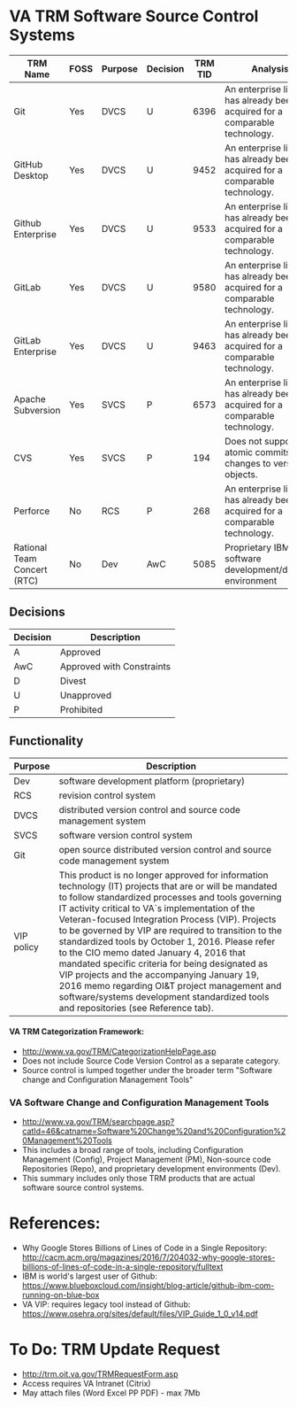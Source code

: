 # VA TRM Software Source Control Systems

TRM Name	|	FOSS	|	Purpose	|	Decision	|	TRM TID	|	Analysis	|	TRM Link
---	|	---	|	---	|	---	|	---	|	---	|	---
Git	|	Yes	|	DVCS	|	U	|	6396	|	An enterprise license has already been acquired for a comparable technology.	|	http://www.va.gov/TRM/ToolPage.asp?tid=6396
GitHub Desktop	|	Yes	|	DVCS	|	U	|	9452	|	An enterprise license has already been acquired for a comparable technology.	|	http://www.va.gov/TRM/ToolPage.asp?tid=9452
Github Enterprise	|	Yes	|	DVCS	|	U	|	9533	|	An enterprise license has already been acquired for a comparable technology.	|	http://www.va.gov/TRM/ToolPage.asp?tid=9533
GitLab	|	Yes	|	DVCS	|	U	|	9580	|	An enterprise license has already been acquired for a comparable technology.	|	http://www.va.gov/TRM/ToolPage.asp?tid=9580
GitLab Enterprise	|	Yes	|	DVCS	|	U	|	9463	|	An enterprise license has already been acquired for a comparable technology.	|	http://www.va.gov/TRM/ToolPage.asp?tid=9463
Apache Subversion	|	Yes	|	SVCS	|	P	|	6573	|	An enterprise license has already been acquired for a comparable technology.	|	http://www.va.gov/TRM/ToolPage.asp?tid=6573
CVS	|	Yes	|	SVCS	|	P	|	194	|	Does not support atomic commits of changes to versioned objects.	|	http://www.va.gov/TRM/ToolPage.asp?tid=194
Perforce	|	No	|	RCS	|	P	|	268	|	An enterprise license has already been acquired for a comparable technology.	|	http://www.va.gov/TRM/ToolPage.asp?tid=268
Rational Team Concert (RTC)	|	No	|	Dev	|	AwC	|	5085	|	Proprietary  IBM Jazz software development/delivery environment	|	http://www.va.gov/TRM/ToolPage.asp?tid=5085



## Decisions

Decision	|	Description
---	|	---
A	|	Approved
AwC	|	Approved with Constraints
D	|	Divest
U	|	Unapproved
P	|	Prohibited


## Functionality

Purpose	|	Description
---	|	---
Dev	|	software development platform (proprietary)
RCS	|	revision control system
DVCS	|	distributed version control and source code management system
SVCS	|	software version control system
Git	|	open source distributed version control and source code management system
VIP policy	|	This product is no longer approved for information technology (IT) projects that are or will be mandated to follow standardized processes and tools governing IT activity critical to VA`s implementation of the Veteran-focused Integration Process (VIP). Projects to be governed by VIP are required to transition to the standardized tools by October 1, 2016. Please refer to the CIO memo dated January 4, 2016 that mandated specific criteria for being designated as VIP projects and the accompanying January 19, 2016 memo regarding OI&T project management and software/systems development standardized tools and repositories (see Reference tab).



#### VA TRM Categorization Framework:
* http://www.va.gov/TRM/CategorizationHelpPage.asp
* Does not include Source Code Version Control as a separate category. 
* Source control is lumped together under the broader term "Software change and Configuration Management Tools" 

### VA Software Change and Configuration Management Tools
* http://www.va.gov/TRM/searchpage.asp?catId=46&catname=Software%20Change%20and%20Configuration%20Management%20Tools
* This includes a broad range of tools, including Configuration Management (Config),  Project Management (PM), Non-source code Repositories (Repo), and proprietary development environments (Dev). 
* This summary includes only those TRM products that are actual software source control systems.



# References:
* Why Google Stores Billions of Lines of Code in a Single Repository:  http://cacm.acm.org/magazines/2016/7/204032-why-google-stores-billions-of-lines-of-code-in-a-single-repository/fulltext
* IBM is world's largest user of Github: https://www.blueboxcloud.com/insight/blog-article/github-ibm-com-running-on-blue-box
*  VA VIP: requires legacy tool instead of Github:  https://www.osehra.org/sites/default/files/VIP_Guide_1_0_v14.pdf


# To Do:  TRM Update Request
* http://trm.oit.va.gov/TRMRequestForm.asp
* Access requires VA Intranet (Citrix)
* May attach files (Word Excel PP  PDF) - max 7Mb





